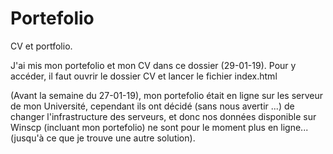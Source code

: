 # Portefolio
CV et portfolio.

J'ai mis mon portefolio et mon CV dans ce dossier (29-01-19). Pour y accéder, il faut ouvrir le dossier CV et lancer le fichier index.html

(Avant la semaine du 27-01-19), mon portefolio était en ligne sur les serveur de mon Université, cependant ils ont décidé (sans nous avertir ...) de changer l'infrastructure des serveurs, et donc nos données disponible sur Winscp (incluant mon portefolio) ne sont pour le moment plus en ligne... (jusqu'à ce que je trouve une autre solution).


